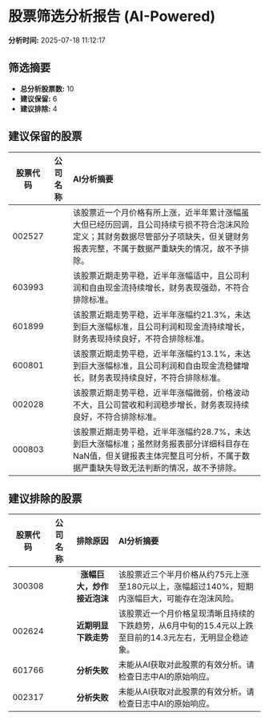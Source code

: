 # 股票筛选分析报告 (AI-Powered)

**分析时间:** 2025-07-18 11:12:17

## 筛选摘要

- **总分析股票数:** 10
- **建议保留:** 6
- **建议排除:** 4

## 建议保留的股票

| 股票代码 | 公司名称 | AI分析摘要 |
|:---:|:---:|:---|
| 002527 |  | 该股票近一个月价格有所上涨，近半年累计涨幅虽大但已经历回调，且公司持续亏损不符合泡沫风险定义；其财务数据尽管部分子项缺失，但关键财务报表完整，不属于数据严重缺失的情况，故不予排除。 |
| 603993 |  | 该股票近期走势平稳，近半年涨幅适中，且公司利润和自由现金流持续增长，财务表现强劲，不符合排除标准。 |
| 601899 |  | 该股票近期走势平稳，近半年涨幅约21.3%，未达到巨大涨幅标准，且公司利润和现金流持续增长，财务表现持续良好，不符合排除标准。 |
| 600801 |  | 该股票近期走势平稳，近半年涨幅约13.1%，未达到巨大涨幅标准，且公司利润和自由现金流稳健增长，财务表现持续良好，不符合排除标准。 |
| 002028 |  | 该股票近期走势平稳，近半年涨幅微弱，价格波动不大，且公司营收和利润稳步增长，财务表现持续良好，不符合排除标准。 |
| 000803 |  | 该股票近期走势平稳，近半年涨幅约28.7%，未达到巨大涨幅标准；虽然财务报表部分详细科目存在NaN值，但关键报表主体完整且可分析，不属于数据严重缺失导致无法判断的情况，故不予排除。 |

## 建议排除的股票

| 股票代码 | 公司名称 | 排除原因 | AI分析摘要 |
|:---:|:---:|:---:|:---|
| 300308 |  | **涨幅巨大，炒作接近泡沫** | 该股票近三个半月价格从约75元上涨至180元以上，涨幅超过140%，短期内涨幅巨大，可能存在泡沫风险。 |
| 002624 |  | **近期明显下跌走势** | 该股票近一个月价格呈现清晰且持续的下跌趋势，从6月中旬的15.4元以上跌至目前的14.3元左右，无明显企稳迹象。 |
| 601766 |  | **分析失败** | 未能从AI获取对此股票的有效分析。请检查日志中AI的原始响应。 |
| 002317 |  | **分析失败** | 未能从AI获取对此股票的有效分析。请检查日志中AI的原始响应。 |
